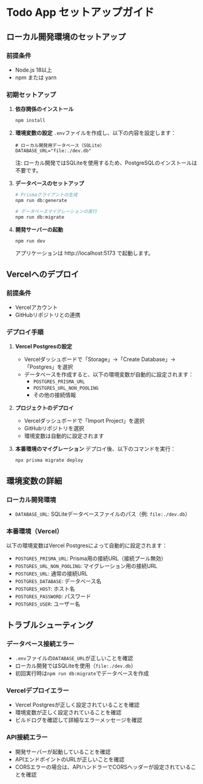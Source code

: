 # Todo App セットアップガイド

## ローカル開発環境のセットアップ

### 前提条件
- Node.js 18以上
- npm または yarn

### 初期セットアップ

1. **依存関係のインストール**
   ```bash
   npm install
   ```

2. **環境変数の設定**
   `.env`ファイルを作成し、以下の内容を設定します：
   ```env
   # ローカル開発用データベース（SQLite）
   DATABASE_URL="file:./dev.db"
   ```
   
   注: ローカル開発ではSQLiteを使用するため、PostgreSQLのインストールは不要です。

3. **データベースのセットアップ**
   ```bash
   # Prismaクライアントの生成
   npm run db:generate
   
   # データベースマイグレーションの実行
   npm run db:migrate
   ```

4. **開発サーバーの起動**
   ```bash
   npm run dev
   ```

   アプリケーションは http://localhost:5173 で起動します。

## Vercelへのデプロイ

### 前提条件
- Vercelアカウント
- GitHubリポジトリとの連携

### デプロイ手順

1. **Vercel Postgresの設定**
   - Vercelダッシュボードで「Storage」→「Create Database」→「Postgres」を選択
   - データベースを作成すると、以下の環境変数が自動的に設定されます：
     - `POSTGRES_PRISMA_URL`
     - `POSTGRES_URL_NON_POOLING`
     - その他の接続情報

2. **プロジェクトのデプロイ**
   - Vercelダッシュボードで「Import Project」を選択
   - GitHubリポジトリを選択
   - 環境変数は自動的に設定されます

3. **本番環境のマイグレーション**
   デプロイ後、以下のコマンドを実行：
   ```bash
   npx prisma migrate deploy
   ```

## 環境変数の詳細

### ローカル開発環境
- `DATABASE_URL`: SQLiteデータベースファイルのパス（例: `file:./dev.db`）

### 本番環境（Vercel）
以下の環境変数はVercel Postgresによって自動的に設定されます：
- `POSTGRES_PRISMA_URL`: Prisma用の接続URL（接続プール無効）
- `POSTGRES_URL_NON_POOLING`: マイグレーション用の接続URL
- `POSTGRES_URL`: 通常の接続URL
- `POSTGRES_DATABASE`: データベース名
- `POSTGRES_HOST`: ホスト名
- `POSTGRES_PASSWORD`: パスワード
- `POSTGRES_USER`: ユーザー名

## トラブルシューティング

### データベース接続エラー
- `.env`ファイルの`DATABASE_URL`が正しいことを確認
- ローカル開発ではSQLiteを使用（`file:./dev.db`）
- 初回実行時は`npm run db:migrate`でデータベースを作成

### Vercelデプロイエラー
- Vercel Postgresが正しく設定されていることを確認
- 環境変数が正しく設定されていることを確認
- ビルドログを確認して詳細なエラーメッセージを確認

### API接続エラー
- 開発サーバーが起動していることを確認
- APIエンドポイントのURLが正しいことを確認
- CORSエラーの場合は、APIハンドラーでCORSヘッダーが設定されていることを確認